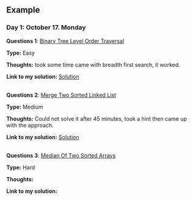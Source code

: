 ## Example

### Day 1: October 17. Monday

**Questions 1**:  [Binary Tree Level Order Traversal](https://leetcode.com/problems/binary-tree-level-order-traversal/)

**Type:** Easy

**Thoughts:** took some time came with breadth first search, it worked.

**Link to my solution:** [Solution](https://github.com/sidgupta234/leetcode/blob/master/102-BinTreeLevelOrder.cpp)<br><br>

**Questions 2**:  [Merge Two Sorted Linked List](https://leetcode.com/problems/merge-two-sorted-lists/)

**Type:** Medium

**Thoughts:** Could not solve it after 45 minutes, took a hint then came up with the approach.<br>

**Link to my solution:** [Solution](https://github.com/sidgupta234/leetcode/blob/master/21-mergeSortedLL.cpp)<br><br>

**Questions 3**:  [Median Of Two Sorted Arrays](https://leetcode.com/problems/median-of-two-sorted-arrays/)

**Type:** Hard

**Thoughts:**

**Link to my solution:**<br><br>
